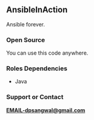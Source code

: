 ## AnsibleInAction
Ansible forever.

### Open Source
You can use this code anywhere.

### Roles Dependencies
* Java

### Support or Contact
**EMAIL-dpsangwal@gmail.com**
